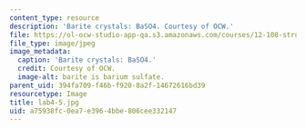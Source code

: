 ```yaml
---
content_type: resource
description: 'Barite crystals: BaSO4. Courtesy of OCW.'
file: https://ol-ocw-studio-app-qa.s3.amazonaws.com/courses/12-108-structure-of-earth-materials-fall-2004/a75938fc0ea7e3964bbe806cee332147_lab4-5.jpg
file_type: image/jpeg
image_metadata:
  caption: 'Barite crystals: BaSO4.'
  credit: Courtesy of OCW.
  image-alt: barite is barium sulfate.
parent_uid: 394fa709-f46b-f920-8a2f-14672616bd39
resourcetype: Image
title: lab4-5.jpg
uid: a75938fc-0ea7-e396-4bbe-806cee332147
---
```

